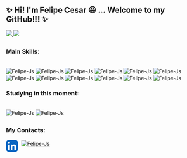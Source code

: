## ✨ Hi! I'm Felipe Cesar 😃 ... Welcome to my GitHub!!! ✨

<div>  
  <a href="https://github.com/Felipe-Tomazoti">
    <img height="180em" src="https://github-readme-stats.vercel.app/api?username=Felipe-Tomazoti&show_icons=true&theme=tokyonight"/>
    <img height="180em" src="https://github-readme-stats.vercel.app/api/top-langs/?username=Felipe-Tomazoti&layout=compact&theme=tokyonight"/>
  </a>
</div>

##

### Main Skills:
<div style="display: inline_block"><br>
  <img align="center" alt="Felipe-Js" height="30" width="40" src="https://cdn.jsdelivr.net/gh/devicons/devicon@latest/icons/java/java-original.svg">
  <img align="center" alt="Felipe-Js" height="30" width="40" src="https://cdn.jsdelivr.net/gh/devicons/devicon@latest/icons/html5/html5-original.svg">
  <img align="center" alt="Felipe-Js" height="30" width="40" src="https://cdn.jsdelivr.net/gh/devicons/devicon@latest/icons/css3/css3-original.svg">
  <img align="center" alt="Felipe-Js" height="30" width="40" src="https://cdn.jsdelivr.net/gh/devicons/devicon@latest/icons/javascript/javascript-original.svg">
  <img align="center" alt="Felipe-Js" height="30" width="40" src="https://cdn.jsdelivr.net/gh/devicons/devicon@latest/icons/mysql/mysql-original.svg">
  <img align="center" alt="Felipe-Js" height="30" width="40" src="https://cdn.jsdelivr.net/gh/devicons/devicon@latest/icons/nodejs/nodejs-original.svg">
  <img align="center" alt="Felipe-Js" height="30" width="40" src="https://cdn.jsdelivr.net/gh/devicons/devicon@latest/icons/typescript/typescript-original.svg">
  <img align="center" alt="Felipe-Js" height="30" width="40" src="https://cdn.jsdelivr.net/gh/devicons/devicon@latest/icons/express/express-original.svg">
  <img align="center" alt="Felipe-Js" height="30" width="40" src="https://cdn.jsdelivr.net/gh/devicons/devicon@latest/icons/fastify/fastify-original.svg">
  <img align="center" alt="Felipe-Js" height="30" width="40" src="https://cdn.jsdelivr.net/gh/devicons/devicon@latest/icons/prisma/prisma-original.svg">
  <img align="center" alt="Felipe-Js" height="30" width="40" src="https://cdn.jsdelivr.net/gh/devicons/devicon@latest/icons/mongoose/mongoose-original.svg">
  <img align="center" alt="Felipe-Js" height="30" width="40" src="https://cdn.jsdelivr.net/gh/devicons/devicon@latest/icons/mongodb/mongodb-original.svg"><br>
</div>

### Studying in this moment:
<div style="display: inline_block"><br>
  <img align="center" alt="Felipe-Js" height="30" width="40" src="https://cdn.jsdelivr.net/gh/devicons/devicon@latest/icons/vuejs/vuejs-original.svg">
  <img align="center" alt="Felipe-Js" height="30" width="40" src="https://cdn.jsdelivr.net/gh/devicons/devicon@latest/icons/nuxtjs/nuxtjs-original.svg">
</div>

##

### My Contacts:
<div style="display: flex; gap: 10px;">
  <a href="https://www.linkedin.com/in/felipecesartomazotidesouza/?originalSubdomain=br" rel="nofollow">
    <img align="center" alt="Felipe-Js" width="32" src="https://raw.githubusercontent.com/tandpfun/skill-icons/main/icons/LinkedIn.svg">
  </a>
  <a href="mailto:felipecesar005@gmail.com">
    <img align="center" alt="Felipe-Js" width="33" src="https://github.com/user-attachments/assets/544fc1d3-32c7-4933-95b7-2d30142b6761">
  </a>
</div>


